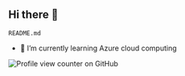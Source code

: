 ## Hi there 👋

`README.md`

- 🌱 I’m currently learning Azure cloud computing

![Profile view counter on GitHub](https://komarev.com/ghpvc/?username=betussi)
